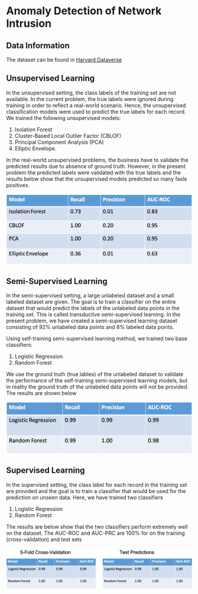 # Anomaly Detection of Network Intrusion

## Data Information

The dataset can be found in  [Harvard Dataverse](https://dataverse.harvard.edu/dataset.xhtml?persistentId=doi:10.7910/DVN/OPQMVF)

## Unsupervised Learning

In the unsupervised setting, the class labels of the training set are not available. In the
current problem, the true labels were ignored during training in order to reflect a real-world scenario. Hence, the unsupervised classification models were used to predict the true labels for each record. We trained the following unsupervised models:

1. Isolation Forest
2. Cluster-Based Local Outlier Factor (CBLOF)
3. Principal Component Analysis (PCA)
4. Elliptic Envelope.

In the real-world unsupervised problems, the business have to validate the predicted results due to absence of ground truth. However, in the present problem the predicted labels were validated with the true labels and the results below show that the unsupervised models predicted so many fasle positives.

![fig2](Network-intrusion/image/unsup.png)

## Semi-Supervised Learning

In the semi-supervised setting, a large unlabeled dataset and a small labeled dataset are given. The goal is to train a classifier on the entire dataset that would predict the labels of the unlabeled data points in the training set. This is called transductive semi-supervised learning. In the present problem, we have created a semi-supervised learning dataset consisting of $92\%$  unlabeled data points and $8\%$ labeled data points.

Using self-training semi-supervised learning method, we trained two base classifiers:

1. Logistic Regression
2. Random Forest

We use the ground truth (true lables) of the unlabeled dataset to validate the performance of the self-training semi-supervised learning models, but in reality the ground truth of the unlabeled data points will not be provided. The results are shown below

![fig3](Network-intrusion/image/ss.png)

## Supervised Learning



In the supervised setting, the class label for each record in the training set are provided and the goal is to train a classifier that would be used for the prediction on unseen data. Here, we have trained two classifiers

1. Logistic Regression
2. Random Forest

The results are below show that the two classifiers perform extremely well on the dataset. The AUC-ROC and AUC-PRC are $100\%$ for on the training (cross-validation) and test sets

![fig4](Network-intrusion/image/sup.png)
